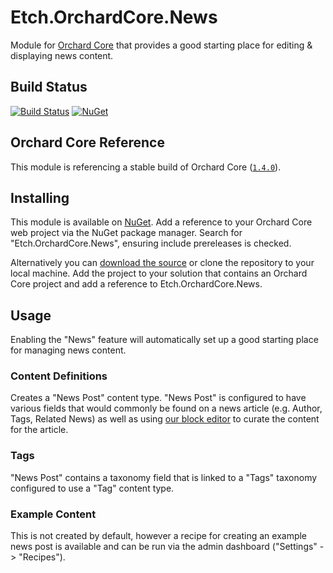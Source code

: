 # Etch.OrchardCore.News

Module for [Orchard Core](https://github.com/OrchardCMS/OrchardCore) that provides a good starting place for editing & displaying news content.

## Build Status

[![Build Status](https://secure.travis-ci.org/etchuk/Etch.OrchardCore.News.png?branch=master)](http://travis-ci.org/etchuk/Etch.OrchardCore.News) [![NuGet](https://img.shields.io/nuget/v/Etch.OrchardCore.News.svg)](https://www.nuget.org/packages/Etch.OrchardCore.News)

## Orchard Core Reference

This module is referencing a stable build of Orchard Core ([`1.4.0`](https://www.nuget.org/packages/OrchardCore.Module.Targets/1.4.0)).

## Installing

This module is available on [NuGet](https://www.nuget.org/packages/Etch.OrchardCore.News/). Add a reference to your Orchard Core web project via the NuGet package manager. Search for "Etch.OrchardCore.News", ensuring include prereleases is checked.

Alternatively you can [download the source](https://github.com/etchuk/Etch.OrchardCore.News/archive/master.zip) or clone the repository to your local machine. Add the project to your solution that contains an Orchard Core project and add a reference to Etch.OrchardCore.News.

## Usage

Enabling the "News" feature will automatically set up a good starting place for managing news content.

### Content Definitions

Creates a "News Post" content type. "News Post" is configured to have various fields that would commonly be found on a news article (e.g. Author, Tags, Related News) as well as using [our block editor](https://github.com/etchuk/Etch.OrchardCore.Blocks) to curate the content for the article.

### Tags

"News Post" contains a taxonomy field that is linked to a "Tags" taxonomy configured to use a "Tag" content type.

### Example Content

This is not created by default, however a recipe for creating an example news post is available and can be run via the admin dashboard ("Settings" -> "Recipes").
